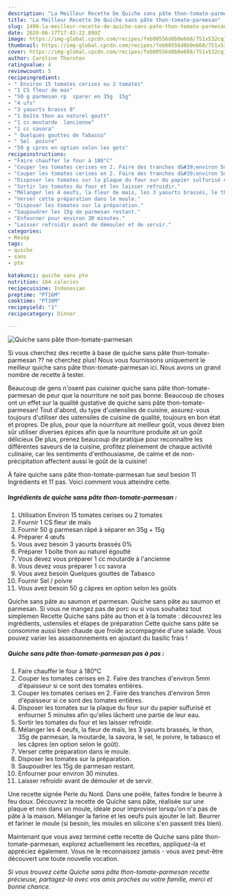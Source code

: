 ```yaml
---
description: "La Meilleur Recette De Quiche sans pâte thon-tomate-parmesan"
title: "La Meilleur Recette De Quiche sans pâte thon-tomate-parmesan"
slug: 2490-la-meilleur-recette-de-quiche-sans-pate-thon-tomate-parmesan
date: 2020-06-17T17:43:22.899Z
image: https://img-global.cpcdn.com/recipes/feb00556d8b0e668/751x532cq70/quiche-sans-pate-thon-tomate-parmesan-photo-principale-de-la-recette.jpg
thumbnail: https://img-global.cpcdn.com/recipes/feb00556d8b0e668/751x532cq70/quiche-sans-pate-thon-tomate-parmesan-photo-principale-de-la-recette.jpg
cover: https://img-global.cpcdn.com/recipes/feb00556d8b0e668/751x532cq70/quiche-sans-pate-thon-tomate-parmesan-photo-principale-de-la-recette.jpg
author: Caroline Thornton
ratingvalue: 4
reviewcount: 5
recipeingredient:
- " Environ 15 tomates cerises ou 2 tomates"
- "1 CS fleur de mas"
- "50 g parmesan rp  sparer en 35g  15g"
- "4 ufs"
- "3 yaourts brasss 0"
- "1 boîte thon au naturel goutt"
- "1 cc moutarde  lancienne"
- "1 cc savora"
- " Quelques gouttes de Tabasco"
- " Sel  poivre"
- "50 g cpres en option selon les gots"
recipeinstructions:
- "Faire chauffer le four à 180°C"
- "Couper les tomates cerises en 2. Faire des tranches d&#39;environ 5mm d&#39;épaisseur si ce sont des tomates entières."
- "Couper les tomates cerises en 2. Faire des tranches d&#39;environ 5mm d&#39;épaisseur si ce sont des tomates entières."
- "Disposer les tomates sur la plaque du four sur du papier sulfurisé et enfourner 5 minutes afin qu&#39;elles lâchent une partie de leur eau."
- "Sortir les tomates du four et les laisser refroidir."
- "Mélanger les 4 oeufs, la fleur de maïs, les 3 yaourts brassés, le thon, 35g de parmesan, la moutarde, la savora, le sel, le poivre, le tabasco et les câpres (en option selon le goût)."
- "Verser cette préparation dans le moule."
- "Disposer les tomates sur la préparation."
- "Saupoudrer les 15g de parmesan restant."
- "Enfourner pour environ 30 minutes."
- "Laisser refroidir avant de démouler et de servir."
categories:
- Resep
tags:
- quiche
- sans
- pte

katakunci: quiche sans pte 
nutrition: 164 calories
recipecuisine: Indonesian
preptime: "PT16M"
cooktime: "PT38M"
recipeyield: "1"
recipecategory: Dinner

---
```



![Quiche sans pâte thon-tomate-parmesan](https://img-global.cpcdn.com/recipes/feb00556d8b0e668/751x532cq70/quiche-sans-pate-thon-tomate-parmesan-photo-principale-de-la-recette.jpg)

Si vous cherchez des recette à base de quiche sans pâte thon-tomate-parmesan ?? ne cherchez plus! Nous vous fournissons uniquement le meilleur quiche sans pâte thon-tomate-parmesan ici. Nous avons un grand nombre de recette à tester.

Beaucoup de gens n'osent pas cuisiner quiche sans pâte thon-tomate-parmesan de peur que la nourriture ne soit pas bonne. Beaucoup de choses ont un effet sur la qualité gustative de quiche sans pâte thon-tomate-parmesan! Tout d'abord, du type d'ustensiles de cuisine, assurez-vous toujours d'utiliser des ustensiles de cuisine de qualité, toujours en bon état et propres. De plus, pour que la nourriture ait meilleur goût, vous devez bien sûr utiliser diverses épices afin que la nourriture produite ait un goût délicieux De plus, prenez beaucoup de pratique pour reconnaître les différentes saveurs de la cuisine, profitez pleinement de chaque activité culinaire, car les sentiments d'enthousiasme, de calme et de non-précipitation affectent aussi le goût de la cuisine!

<!--inarticleads1-->

À faire quiche sans pâte thon-tomate-parmesan tue seul besion 11 Ingrédients et 11 pas. Voici comment vous atteindre cette.

##### Ingrédients de quiche sans pâte thon-tomate-parmesan :

1. Utilisation  Environ 15 tomates cerises ou 2 tomates
1. Fournir 1 CS fleur de maïs
1. Fournir 50 g parmesan râpé à séparer en 35g + 15g
1. Préparer 4 œufs
1. Vous avez besoin 3 yaourts brassés 0%
1. Préparer 1 boîte thon au naturel égoutté
1. Vous devez vous préparer 1 cc moutarde à l&#39;ancienne
1. Vous devez vous préparer 1 cc savora
1. Vous avez besoin  Quelques gouttes de Tabasco
1. Fournir  Sel / poivre
1. Vous avez besoin 50 g câpres en option selon les goûts


Quiche sans pâte au saumon et parmesan. Quiche sans pâte au saumon et parmesan. Si vous ne mangez pas de porc ou si vous souhaitez tout simplemen Recette Quiche sans pâte au thon et à la tomate : découvrez les ingrédients, ustensiles et étapes de préparation Cette quiche sans pâte se consomme aussi bien chaude que froide accompagnée d&#39;une salade. Vous pouvez varier les assaisonnements en ajoutant du basilic frais ! 

<!--inarticleads2-->

##### Quiche sans pâte thon-tomate-parmesan pas à pas :

1. Faire chauffer le four à 180°C
1. Couper les tomates cerises en 2. Faire des tranches d&#39;environ 5mm d&#39;épaisseur si ce sont des tomates entières.
1. Couper les tomates cerises en 2. Faire des tranches d&#39;environ 5mm d&#39;épaisseur si ce sont des tomates entières.
1. Disposer les tomates sur la plaque du four sur du papier sulfurisé et enfourner 5 minutes afin qu&#39;elles lâchent une partie de leur eau.
1. Sortir les tomates du four et les laisser refroidir.
1. Mélanger les 4 oeufs, la fleur de maïs, les 3 yaourts brassés, le thon, 35g de parmesan, la moutarde, la savora, le sel, le poivre, le tabasco et les câpres (en option selon le goût).
1. Verser cette préparation dans le moule.
1. Disposer les tomates sur la préparation.
1. Saupoudrer les 15g de parmesan restant.
1. Enfourner pour environ 30 minutes.
1. Laisser refroidir avant de démouler et de servir.


Une recette signée Perle du Nord. Dans une poêle, faites fondre le beurre à feu doux. Découvrez la recette de Quiche sans pâte, réalisée sur une plaque et non dans un moule, idéale pour improviser lorsqu&#39;on n&#39;a pas de pâte à la maison. Mélanger la farine et les oeufs puis ajouter le lait. Beurrer et fariner le moule (si besoin, les moules en silicone s&#39;en passent très bien). 

<!--inarticleads1-->

<p>
Maintenant que vous avez terminé cette recette de Quiche sans pâte thon-tomate-parmesan, explorez actuellement les recettes, appliquez-la et appréciez également. Vous ne le reconnaissez jamais - vous avez peut-être découvert une toute nouvelle vocation.
</p>

<p>
<i>Si vous trouvez cette Quiche sans pâte thon-tomate-parmesan recette précieuse, partagez-la avec vos amis proches ou votre famille, merci et bonne chance.</i>
</p>
